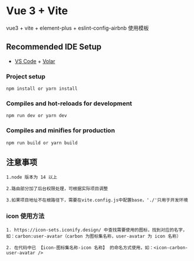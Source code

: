 # Vue 3 + Vite

vue3 + vite + element-plus + eslint-config-airbnb 使用模板

## Recommended IDE Setup

- [VS Code](https://code.visualstudio.com/) + [Volar](https://marketplace.visualstudio.com/items?itemName=johnsoncodehk.volar)

### Project setup

```
npm install or yarn install
```

### Compiles and hot-reloads for development

```
npm run dev or yarn dev
```

### Compiles and minifies for production

```
npm run build or yarn build
```

## 注意事项

```
1.node 版本为 14 以上

2.路由部分加了后台权限处理，可根据实际项目调整

3.如果项目地址不在根路径下，需要在vite.config.js中配置base，'./'只用于开发环境
```

### icon 使用方法

```
1. https://icon-sets.iconify.design/ 中查找需要使用的图标，找到对应的名字，如：carbon:user-avatar（carbon 为图标集名称，user-avatar 为 icon 名称）

2. 在代码中已 【icon-图标集名称-icon 名称】 的命名方式使用，如：<icon-carbon-user-avatar />
```
